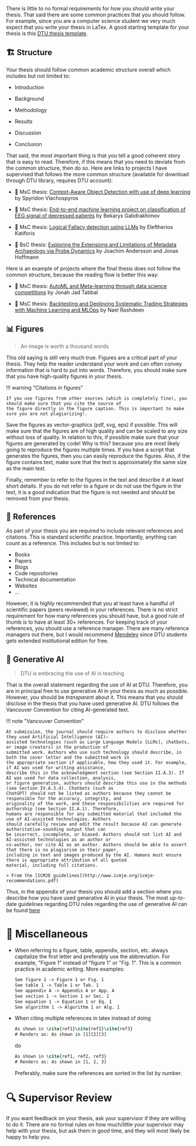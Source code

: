 There is little to no formal requirements for how you should write your thesis. That said there are some common
practices that you should follow. For example, since you are a computer science student we very much expect that you
write your thesis in LaTex. A good starting template for your thesis is this
[DTU thesis template](https://www.overleaf.com/latex/templates/dtu-thesis-template/dyxwwkhmzrbx).

## 🏗️ Structure

Your thesis should follow common academic structure overall which includes but not limited to:

* Introduction

* Background

* Methodology

* Results

* Discussion

* Conclusion

That said, the most important thing is that you tell a good coherent story that is easy to read. Therefore, if this
means that you need to deviate from the common structure, then do so. Here are links to projects I have supervised that
follows the more common structure (available for download through DTU library, requires DTU account):

* 📄 MsC thesis:
    [Context-Aware Object Detection with use of deep learning](https://findit.dtu.dk/en/catalog/64bc70021afc143131e3e010)
    by Spyridon Vlachospyros

* 📄 MsC thesis:
    [End-to-end machine learning project on classification of EEG signal of depressed patients](https://findit.dtu.dk/en/catalog/640148e491aff93c12cdefb4)
    by Bekarys Gabdrakhimov

* 📄 MsC thesis:
    [Logical Fallacy detection using LLMs](https://findit.dtu.dk/en/catalog/67f0750350e1e912f322623c)
    by Eleftherios Katiforis

* 📄 BsC thesis:
    [Exploring the Extensions and Limitations of Metadata Archaeology via Probe Dynamics](https://findit.dtu.dk/en/catalog/64a3639af9bc5991525ff8f6)
    by Joachim Andersson and Jonas Hoffmann

Here is an example of projects where the final thesis does not follow the common structure, because the reading flow
is better this way:

* 📄 MsC thesis:
    [AutoML and Meta-learning through data science competitions](https://findit.dtu.dk/en/catalog/64e54e3c60a0982052407549)
    by Jonah Jad Tabbal

* 📄 MsC thesis:
    [Backtesting and Deploying Systematic Trading Strategies with Machine Learning and MLOps](https://findit.dtu.dk/en/catalog/67b923eda64f3666d7ead405)
    by Nael Rashdeen

## 📊 Figures

> An image is worth a thousand words

This old saying is still very much true. Figures are a critical part of your thesis. They help the reader understand
your work and can often convey information that is hard to put into words. Therefore, you should make sure that you
have high-quality figures in your thesis.

!!! warning "Citations in figures"

    If you use figures from other sources (which is completely fine), you should make sure that you cite the source of
    the figure directly in the figure caption. This is important to make sure you are not plagiarizing!.

Save the figures as vector-graphics (pdf, svg, eps) if possible. This will make sure that the figures are of high
quality and can be scaled to any size without loss of quality. In relation to this, if possible make sure that your
figures are generated by code! Why is this? because you are most likely going to reproduce the figures multiple times.
If you have a script that generates the figures, then you can easily reproduce the figures. Also, if the figure contains
text, make sure that the text is approximately the same size as the main text.

Finally, remember to refer to the figures in the text and describe it at least short details. If you do not refer to a
figure or do not use the figure in the text, it is a good indication that the figure is not needed and should be removed
from your thesis.

## 📖 References

As part of your thesis you are required to include relevant references and citations. This is standard scientific
practice. Importantly, anything can count as a reference. This includes but is not limited to:

* Books
* Papers
* Blogs
* Code repositories
* Technical documentation
* Websites
* ...

However, it is highly recommended that you at least have a handful of scientific papers (peers reviewed) in your
references. There is no strict requirement for how many references you should have, but a good rule of thumb is to
have at least 30+ references. For keeping track of your references, you should use a reference manager. There are many
reference managers out there, but I would recommend [Mendeley](https://www.mendeley.com/) since DTU students gets
extended institutional edition for free.

## 🤖 Generative AI

> DTU is embracing the use of AI in teaching

That is the overall statement regarding the use of AI at DTU. Therefore, you are in principal free to use generative AI
in your thesis as much as possible. However, you should be *transparent* about it. This means that you should disclose
in the thesis that you have used generative AI. DTU follows the Vancouver Convention for citing AI-generated text.

!!! note "Vancouver Convention"

    At submission, the journal should require authors to disclose whether they used Artificial Intelligence (AI)–
    assisted technologies (such as Large Language Models [LLMs], chatbots, or image creators) in the production of
    submitted work. Authors who use such technology should describe, in both the cover letter and the submitted work in
    the appropriate section if applicable, how they used it. For example, if AI was used for writing assistance,
    describe this in the acknowledgment section (see Section II.A.3). If AI was used for data collection, analysis,
    or figure generation, authors should describe this use in the methods (see Section IV.A.3.d). Chatbots (such as
    ChatGPT) should not be listed as authors because they cannot be responsible for the accuracy, integrity, and
    originality of the work, and these responsibilities are required for authorship (see Section II.A.1). Therefore,
    humans are responsible for any submitted material that included the use of AI-assisted technologies. Authors
    should carefully review and edit the result because AI can generate authoritative-sounding output that can
    be incorrect, incomplete, or biased. Authors should not list AI and AI-assisted technologies as an author or
    co-author, nor cite AI as an author. Authors should be able to assert that there is no plagiarism in their paper,
    including in text and images produced by the AI. Humans must ensure there is appropriate attribution of all quoted
    material, including full citations.

    > From the [ICMJE guidelines](http://www.icmje.org/icmje-recommendations.pdf)

Thus, in the appendix of your thesis you should add a section where you describe how you have used generative AI in your
thesis. The most up-to-date guidelines regarding DTU rules regarding the use of generative AI can be found
[here](https://ai.dtu.dk/)

# 🧩 Miscellaneous

* When referring to a figure, table, appendix, section, etc. always capitalize the first letter and preferably use the
    abbreviation. For example, "Figure 1" instead of "figure 1" or "Fig. 1". This is a common practice in academic
    writing. More examples:

    ```txt
    See figure 1 -> Figure 1 or Fig. 1
    See table 1 -> Table 1 or Tab. 1
    See appendix A -> Appendix A or App. A
    See section 1 -> Section 1 or Sec. 1
    See equation 1 -> Equation 1 or Eq. 1
    See algorithm 1 -> Algorithm 1 or Alg. 1
    ```

* When citing multiple references in latex instead of doing

    ```latex
    As shown in \cite{ref1}\cite{ref2}\cite{ref3}
    # Renders as: As shown in [1][2][3]
    ```

    do

    ```latex
    As shown in \cite{ref1, ref2, ref3}
    # Renders as: As shown in [1, 2, 3]
    ```

    Preferably, make sure the references are sorted in the list by number.

# 🔍 Supervisor Review

If you want feedback on your thesis, ask your supervisor if they are willing to do it. There are no formal rules on how
much/little your supervisor may help with your thesis, but ask them in good time, and they will most likely be happy to
help you.
